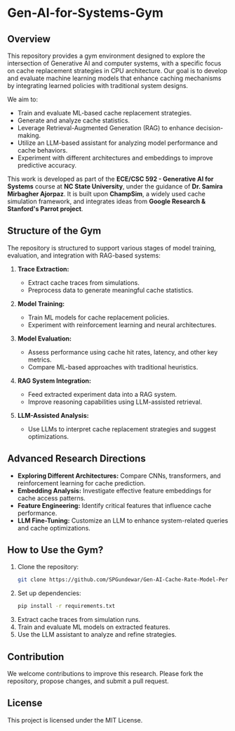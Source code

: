 # Gen-AI-for-Systems-Gym  

## Overview  
This repository provides a gym environment designed to explore the intersection of Generative AI and computer systems, with a specific focus on cache replacement strategies in CPU architecture. Our goal is to develop and evaluate machine learning models that enhance caching mechanisms by integrating learned policies with traditional system designs.  

We aim to:  
- Train and evaluate ML-based cache replacement strategies.  
- Generate and analyze cache statistics.  
- Leverage Retrieval-Augmented Generation (RAG) to enhance decision-making.  
- Utilize an LLM-based assistant for analyzing model performance and cache behaviors.  
- Experiment with different architectures and embeddings to improve predictive accuracy.  

This work is developed as part of the **ECE/CSC 592 - Generative AI for Systems** course at **NC State University**, under the guidance of **Dr. Samira Mirbagher Ajorpaz**. It is built upon **ChampSim**, a widely used cache simulation framework, and integrates ideas from **Google Research & Stanford's Parrot project**.  

## Structure of the Gym  
The repository is structured to support various stages of model training, evaluation, and integration with RAG-based systems:  

1. **Trace Extraction:**  
   - Extract cache traces from simulations.  
   - Preprocess data to generate meaningful cache statistics.  

2. **Model Training:**  
   - Train ML models for cache replacement policies.  
   - Experiment with reinforcement learning and neural architectures.  

3. **Model Evaluation:**  
   - Assess performance using cache hit rates, latency, and other key metrics.  
   - Compare ML-based approaches with traditional heuristics.  

4. **RAG System Integration:**  
   - Feed extracted experiment data into a RAG system.  
   - Improve reasoning capabilities using LLM-assisted retrieval.  

5. **LLM-Assisted Analysis:**  
   - Use LLMs to interpret cache replacement strategies and suggest optimizations.  

## Advanced Research Directions  
- **Exploring Different Architectures:** Compare CNNs, transformers, and reinforcement learning for cache prediction.  
- **Embedding Analysis:** Investigate effective feature embeddings for cache access patterns.  
- **Feature Engineering:** Identify critical features that influence cache performance.  
- **LLM Fine-Tuning:** Customize an LLM to enhance system-related queries and cache optimizations.  

## How to Use the Gym?  
1. Clone the repository:  
   ```bash
   git clone https://github.com/SPGundewar/Gen-AI-Cache-Rate-Model-Performance.git
   ```
2. Set up dependencies:  
   ```bash
   pip install -r requirements.txt
   ```
3. Extract cache traces from simulation runs.  
4. Train and evaluate ML models on extracted features.  
5. Use the LLM assistant to analyze and refine strategies.  

## Contribution  
We welcome contributions to improve this research. Please fork the repository, propose changes, and submit a pull request.  

## License  
This project is licensed under the MIT License.  
